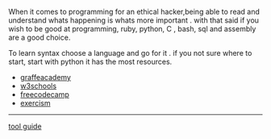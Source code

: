 When it comes to programming for an ethical hacker,being able to read and understand whats happening is whats more important .
with that said if you wish to be good at programming, ruby,  python, C , bash, sql and assembly are a good choice. 

To learn syntax choose a language and go for it . if you not sure where to start, start with python it has the most resources.

- [graffeacademy](https://www.giraffeacademy.com/programming-languages/)
- [w3schools](https://www.w3schools.com/)
- [freecodecamp](https://www.freecodecamp.org/)
- [exercism](https://exercism.org/)
------------------
[tool guide](https://github.com/ROT101/learn_something/blob/main/skill_development/tool_list.md)
 
